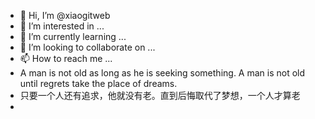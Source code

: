 - 👋 Hi, I’m @xiaogitweb
- 👀 I’m interested in ...
- 🌱 I’m currently learning ...
- 💞️ I’m looking to collaborate on ...
- 📫 How to reach me ...
- A man is not old as long as he is seeking something. A man is not old until regrets take the place of dreams.
- 只要一个人还有追求，他就没有老。直到后悔取代了梦想，一个人才算老
- 
<!---
xiaogitweb/xiaogitweb is a ✨ special ✨ repository because its `README.md` (this file) appears on your GitHub profile.
You can click the Preview link to take a look at your changes.
--->
